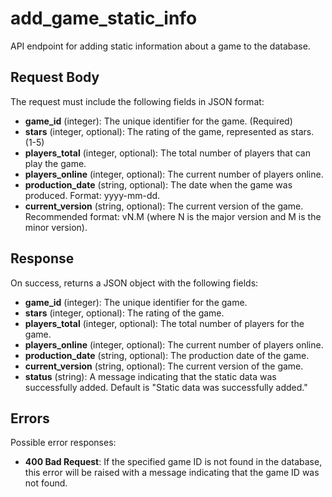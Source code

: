 # add_game_static_info

API endpoint for adding static information about a game to the database.

## Request Body

The request must include the following fields in JSON format:

- **game_id** (integer): The unique identifier for the game. (Required)
- **stars** (integer, optional): The rating of the game, represented as stars. (1-5)
- **players_total** (integer, optional): The total number of players that can play the game.
- **players_online** (integer, optional): The current number of players online.
- **production_date** (string, optional): The date when the game was produced. Format: yyyy-mm-dd.
- **current_version** (string, optional): The current version of the game. Recommended format: vN.M (where N is the major version and M is the minor version).

## Response

On success, returns a JSON object with the following fields:

- **game_id** (integer): The unique identifier for the game.
- **stars** (integer, optional): The rating of the game.
- **players_total** (integer, optional): The total number of players for the game.
- **players_online** (integer, optional): The current number of players online.
- **production_date** (string, optional): The production date of the game.
- **current_version** (string, optional): The current version of the game.
- **status** (string): A message indicating that the static data was successfully added. Default is "Static data was successfully added."

## Errors

Possible error responses:

- **400 Bad Request**: If the specified game ID is not found in the database, this error will be raised with a message indicating that the game ID was not found.